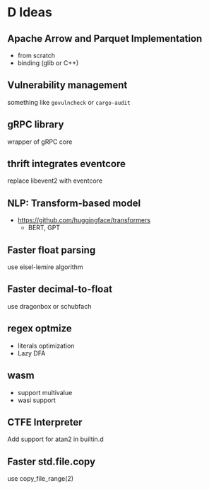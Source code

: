 # D Ideas

## Apache Arrow and Parquet Implementation

- from scratch
- binding (glib or C++)

## Vulnerability management

something like `govulncheck` or `cargo-audit`

## gRPC library

wrapper of gRPC core

## thrift integrates eventcore

replace libevent2 with eventcore

## NLP: Transform-based model

- https://github.com/huggingface/transformers
  - BERT, GPT

## Faster float parsing

use eisel-lemire algorithm

## Faster decimal-to-float

use dragonbox or schubfach

## regex optmize

- literals optimization
- Lazy DFA

## wasm

- support multivalue
- wasi support

## CTFE Interpreter

Add support for atan2 in builtin.d

## Faster std.file.copy

use copy_file_range(2)
